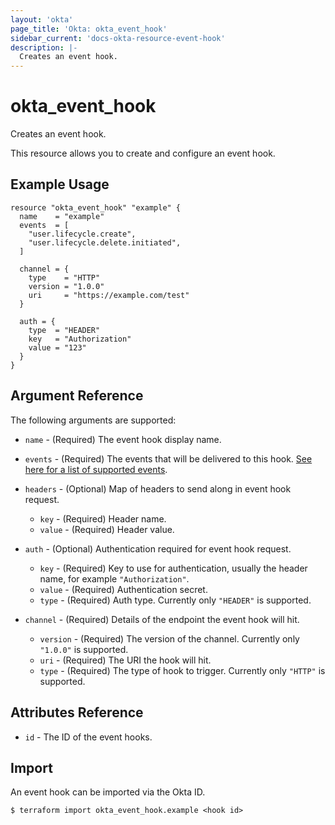 ```yaml
---
layout: 'okta'
page_title: 'Okta: okta_event_hook'
sidebar_current: 'docs-okta-resource-event-hook'
description: |-
  Creates an event hook.
---
```


# okta_event_hook

Creates an event hook.

This resource allows you to create and configure an event hook.

## Example Usage

```hcl
resource "okta_event_hook" "example" {
  name    = "example"
  events  = [
    "user.lifecycle.create",
    "user.lifecycle.delete.initiated",
  ]

  channel = {
    type    = "HTTP"
    version = "1.0.0"
    uri     = "https://example.com/test"
  }

  auth = {
    type  = "HEADER"
    key   = "Authorization"
    value = "123"
  }
}
```

## Argument Reference

The following arguments are supported:

- `name` - (Required) The event hook display name.

- `events` - (Required) The events that will be delivered to this hook. [See here for a list of supported events](https://developer.okta.com/docs/reference/api/event-types/?q=event-hook-eligible).

- `headers` - (Optional) Map of headers to send along in event hook request.

  - `key` - (Required) Header name.
  - `value` - (Required) Header value.

- `auth` - (Optional) Authentication required for event hook request.

  - `key` - (Required) Key to use for authentication, usually the header name, for example `"Authorization"`.
  - `value` - (Required) Authentication secret.
  - `type` - (Required) Auth type. Currently only `"HEADER"` is supported.

- `channel` - (Required) Details of the endpoint the event hook will hit.
  - `version` - (Required) The version of the channel. Currently only `"1.0.0"` is supported.
  - `uri` - (Required) The URI the hook will hit.
  - `type` - (Required) The type of hook to trigger. Currently only `"HTTP"` is supported.

## Attributes Reference

- `id` - The ID of the event hooks.

## Import

An event hook can be imported via the Okta ID.

```
$ terraform import okta_event_hook.example <hook id>
```
